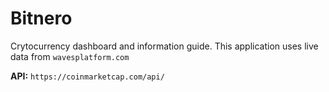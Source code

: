 # Bitnero
Crytocurrency dashboard and information guide. This application uses live data from `wavesplatform.com`

**API:** `https://coinmarketcap.com/api/`